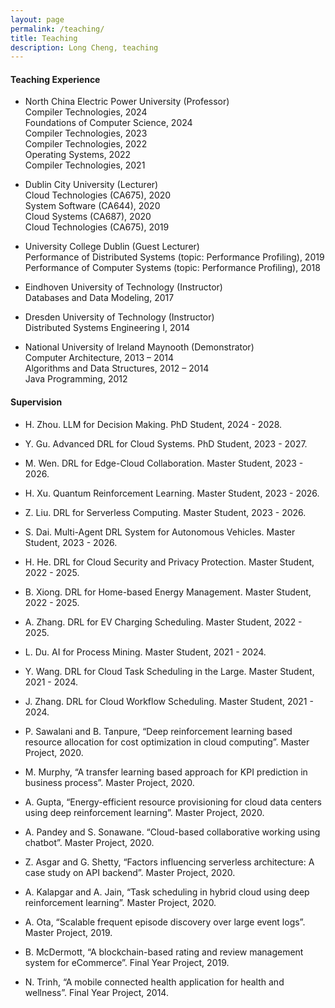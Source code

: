 ```yaml
---
layout: page
permalink: /teaching/
title: Teaching
description: Long Cheng, teaching
---
```

#### **Teaching Experience**

- North China Electric Power University (Professor)<br>
Compiler Technologies, 2024<br>
Foundations of Computer Science, 2024<br>
Compiler Technologies, 2023<br>
Compiler Technologies, 2022<br>
Operating Systems, 2022<br>
Compiler Technologies, 2021

- Dublin City University (Lecturer)<br>
Cloud Technologies (CA675), 2020<br>
System Software (CA644), 2020<br>
Cloud Systems (CA687), 2020<br>
Cloud Technologies (CA675), 2019

- University College Dublin (Guest Lecturer)<br>
Performance of Distributed Systems (topic: Performance Profiling), 2019<br>
Performance of Computer Systems (topic: Performance Profiling), 2018

- Eindhoven University of Technology (Instructor)<br>
Databases and Data Modeling, 2017

- Dresden University of Technology (Instructor)<br>
Distributed Systems Engineering I, 2014

- National University of Ireland Maynooth (Demonstrator)<br>
Computer Architecture, 2013 – 2014<br>
Algorithms and Data Structures, 2012 – 2014 <br>
Java Programming, 2012 

#### **Supervision**

- H. Zhou. LLM for Decision Making. PhD Student, 2024 - 2028.

- Y. Gu. Advanced DRL for Cloud Systems. PhD Student, 2023 - 2027.

- M. Wen. DRL for Edge-Cloud Collaboration. Master Student, 2023 - 2026.

- H. Xu. Quantum Reinforcement Learning. Master Student, 2023 - 2026.

- Z. Liu. DRL for Serverless Computing. Master Student, 2023 - 2026.

- S. Dai. Multi-Agent DRL System for Autonomous Vehicles. Master Student, 2023 - 2026.

- H. He. DRL for Cloud Security and Privacy Protection. Master Student, 2022 - 2025.

- B. Xiong. DRL for Home-based Energy Management. Master Student, 2022 - 2025.

- A. Zhang. DRL for EV Charging Scheduling. Master Student, 2022 - 2025.

- L. Du. AI for Process Mining.  Master Student, 2021 - 2024.

- Y. Wang. DRL for Cloud Task Scheduling in the Large. Master Student, 2021 - 2024.

- J. Zhang. DRL for Cloud Workflow Scheduling. Master Student, 2021 - 2024.

- P. Sawalani and B. Tanpure, “Deep reinforcement learning based resource allocation for cost optimization in cloud computing”. Master Project, 2020.

- M. Murphy, “A transfer learning based approach for KPI prediction in business process”. Master Project, 2020.

- A. Gupta, “Energy-efficient resource provisioning for cloud data centers using deep reinforcement learning”. Master Project, 2020.

- A. Pandey and S. Sonawane. “Cloud-based collaborative working using chatbot”. Master Project, 2020.

- Z. Asgar and G. Shetty, “Factors influencing serverless architecture: A case study on API backend”. Master Project, 2020.

- A. Kalapgar and A. Jain, “Task scheduling in hybrid cloud using deep reinforcement learning”. Master Project, 2020.

- A. Ota, “Scalable frequent episode discovery over large event logs”. Master Project, 2019.

- B. McDermott, “A blockchain-based rating and review management system for eCommerce”. Final Year Project, 2019.

- N. Trinh, “A mobile connected health application for health and wellness”. Final Year Project, 2014.